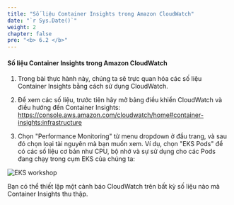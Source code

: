 ```yaml
---
title: "Số liệu Container Insights trong Amazon CloudWatch"
date: "`r Sys.Date()`"
weight: 2
chapter: false
pre: "<b> 6.2 </b>"
---
```


#### Số liệu Container Insights trong Amazon CloudWatch

1. Trong bài thực hành này, chúng ta sẽ trực quan hóa các số liệu Container Insights bằng cách sử dụng CloudWatch.

2. Để xem các số liệu, trước tiên hãy mở bảng điều khiển CloudWatch và điều hướng đến Container Insights: https://console.aws.amazon.com/cloudwatch/home#container-insights:infrastructure


3. Chọn "Performance Monitoring" từ menu dropdown ở đầu trang, và sau đó chọn loại tài nguyên mà bạn muốn xem. Ví dụ, chọn "EKS Pods" để có các số liệu cơ bản như CPU, bộ nhớ và sự sử dụng cho các Pods đang chạy trong cụm EKS của chúng ta:

![EKS workshop](/EKS-Workshop-4/images/0007/0001.jpg?featherlight=false&width=90pc)

Bạn có thể thiết lập một cảnh báo CloudWatch trên bất kỳ số liệu nào mà Container Insights thu thập.






